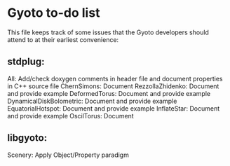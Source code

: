 # Gyoto to-do list

This file keeps track of some issues that the Gyoto developers should
attend to at their earliest convenience:

## stdplug:

All: Add/check doxygen comments in header file and document properties
     in C++ source file
ChernSimons:             Document
RezzollaZhidenko:        Document and provide example
DeformedTorus:           Document and provide example
DynamicalDiskBolometric: Document and provide example
EquatorialHotspot:       Document and provide example
InflateStar:             Document and provide example
OscilTorus:              Document

## libgyoto:

Scenery:                 Apply Object/Property paradigm
